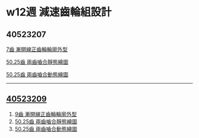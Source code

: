 


# w12週 減速齒輪組設計

## 40523207
[7齒 漸開線正齒輪輪廓外型](https://s40523207.github.io/cd2018/40523207/blog/hui-zhi-jing-tai-zheng-chi-lun.html)

[50.25齒 兩齒嚙合靜態繪圖](https://s40523207.github.io/cd2018/40523207/blog/hui-zhi-jing-tai-zu-he-zheng-chi-lun.html)

[50.25齒 兩齒嚙合動態繪圖](https://s40523207.github.io/cd2018/40523207/blog/hui-zhi-zu-he-zhuan-dong-zheng-chi-lun.html)


---
## [40523209](https://s40523209.github.io/cd2018/blog/blog/)

<ol>
<li><a href = "https://s40523209.github.io/cd2018/blog/blog/gear1.html" >9齒 漸開線正齒輪輪廓外型</a></li>
<li><a href = "https://s40523209.github.io/cd2018/blog/blog/gear2.html">50.25齒 兩齒嚙合靜態繪圖</a></li>
<li><a href = "https://s40523209.github.io/cd2018/blog/blog/gear3.html">50.25齒 兩齒嚙合動態繪圖</a></li>
 
  